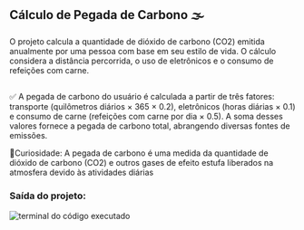 ## Cálculo de Pegada de Carbono 🌫️
O projeto calcula a quantidade de dióxido de carbono (CO2) emitida anualmente por uma pessoa com base em seu estilo de vida. O cálculo considera a distância percorrida, o uso de eletrônicos e o consumo de refeições com carne.
##
✅ A pegada de carbono do usuário é calculada a partir de três fatores: transporte (quilômetros diários × 365 × 0.2), eletrônicos (horas diárias × 0.1) e consumo de carne (refeições com carne por dia × 0.5). A soma desses valores fornece a pegada de carbono total, abrangendo diversas fontes de emissões.

🚨Curiosidade: A pegada de carbono é uma medida da quantidade de dióxido de carbono (CO2) e outros gases de efeito estufa liberados na atmosfera devido às atividades diárias

### Saída do projeto:
![terminal do código executado](saida.png)